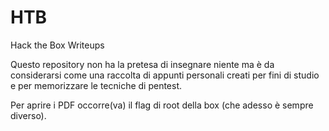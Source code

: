# HTB
Hack the Box Writeups

Questo repository non ha la pretesa di insegnare niente ma è da considerarsi come una raccolta di appunti personali creati per fini di studio e per memorizzare le tecniche di pentest.

Per aprire i PDF occorre(va) il flag di root della box (che adesso è sempre diverso).
